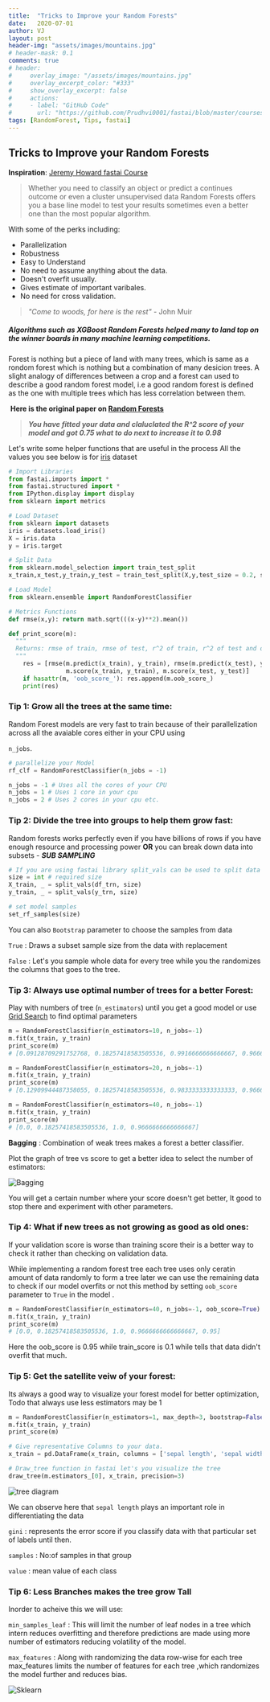 ```yaml
---
title:  "Tricks to Improve your Random Forests"
date:   2020-07-01
author: VJ
layout: post
header-img: "assets/images/mountains.jpg"
# header-mask: 0.1
comments: true
# header:
#     overlay_image: "/assets/images/mountains.jpg"
#     overlay_excerpt_color: "#333"
#     show_overlay_excerpt: false
#     actions:
#     - label: "GitHub Code"
#       url: "https://github.com/Prudhvi0001/fastai/blob/master/courses/ml1/lesson1-rf.ipynb"
tags: [RandomForest, Tips, fastai]
---
```


## Tricks to Improve your Random Forests

<!-- ![Trees](/assets/images/mountains.jpg) -->

**Inspiration**: [Jeremy Howard fastai Course](http://course18.fast.ai/lessonsml1/lessonsml1.html)

> Whether you need to classify an object or predict a continues outcome or even a cluster unsupervised data Random Forests offers you a base line model to test your results sometimes even a better one than the most popular algorithm.

With some of the perks including:

- Parallelization
- Robustness
- Easy to Understand
- No need to assume anything about the data.
- Doesn't overfit usually.
- Gives estimate of important varibales.
- No need for cross validation.

> *"Come to woods, for here is the rest"*   - John Muir

##### Algorithms such as **XGBoost**  **Random Forests** helped many to land top on the winner boards in many machine learning competitions.

Forest is nothing but a piece of land with many trees, which is same as a rondom forest which is nothing but a combination of many desicion trees. A slight analogy of differences between a crop and a forest can used to describe a good random forest model, i.e a good random forest is defined as the one with multiple trees which has less correlation between them.

​                                                     **Here is the original paper on [Random Forests](https://www.stat.berkeley.edu/~breiman/randomforest2001.pdf)**

> ***You have fitted your data and claluclated the R^2 score of your model and got 0.75 what to do next to increase it to 0.98*** 

Let's write some helper functions that are useful in the process All the values you see below is for [iris](https://archive.ics.uci.edu/ml/datasets/iris) dataset

```python
# Import Libraries
from fastai.imports import *
from fastai.structured import *
from IPython.display import display
from sklearn import metrics

# Load Dataset
from sklearn import datasets
iris = datasets.load_iris()
X = iris.data 
y = iris.target

# Split Data
from sklearn.model_selection import train_test_split
x_train,x_test,y_train,y_test = train_test_split(X,y,test_size = 0.2, stratify = y)

# Load Model
from sklearn.ensemble import RandomForestClassifier

# Metrics Functions
def rmse(x,y): return math.sqrt(((x-y)**2).mean())

def print_score(m):
  """
  Returns: rmse of train, rmse of test, r^2 of train, r^2 of test and oob_score(if given)
  """
    res = [rmse(m.predict(x_train), y_train), rmse(m.predict(x_test), y_test),
                m.score(x_train, y_train), m.score(x_test, y_test)]
    if hasattr(m, 'oob_score_'): res.append(m.oob_score_)
    print(res)
```

### Tip 1:  Grow all the trees at the same time:

Random Forest models are very fast to train because of their parallelization across all the avaiable cores either in your CPU using 

`n_jobs`.

```python
# parallelize your Model
rf_clf = RandomForestClassifier(n_jobs = -1)

n_jobs = -1 # Uses all the cores of your CPU
n_jobs = 1 # Uses 1 core in your cpu
n_jobs = 2 # Uses 2 cores in your cpu etc.
```

### Tip 2: Divide the tree into groups to help them grow fast:

Random forests works perfectly even if you have billions of rows if you have enough resource and processing power **OR** you can break down data into subsets  -  ***SUB SAMPLING***

```python
# If you are using fastai library split_vals can be used to split data into subsets 
size = int # required size
X_train, _ = split_vals(df_trn, size) 
y_train, _ = split_vals(y_trn, size)

# set model samples
set_rf_samples(size)
```

You can also `Bootstrap`  parameter to choose the samples from data

`True` : Draws a subset sample size from the data with replacement

`False` : Let's you sample whole data for every tree while you the randomizes the columns that goes to the tree.

### Tip 3: Always use optimal number of trees for a better Forest:

Play with numbers of tree (`n_estimators`) until you get a good model or use [Grid Search](https://scikit-learn.org/stable/modules/generated/sklearn.model_selection.GridSearchCV.html#sklearn.model_selection.GridSearchCV) to find optimal parameters

```python
m = RandomForestClassifier(n_estimators=10, n_jobs=-1)
m.fit(x_train, y_train)
print_score(m)
# [0.09128709291752768, 0.18257418583505536, 0.9916666666666667, 0.9666666666666667]

m = RandomForestClassifier(n_estimators=20, n_jobs=-1)
m.fit(x_train, y_train)
print_score(m)
# [0.12909944487358055, 0.18257418583505536, 0.9833333333333333, 0.9666666666666667]

m = RandomForestClassifier(n_estimators=40, n_jobs=-1)
m.fit(x_train, y_train)
print_score(m)
# [0.0, 0.18257418583505536, 1.0, 0.9666666666666667]
```

**Bagging** : Combination of weak trees makes a forest a better classifier.

Plot the graph of tree vs score to get a better idea to select the number of estimators:

![Bagging](/assets/images/RandomForest/Bagging.png)

You will get a certain number where your score doesn't get better, It good to stop there and experiment with other parameters.

### Tip 4: What if new trees as not growing as good as old ones:

If your validation score is worse than training score their is a better way to check it rather than checking on validation data.

While implementing a random forest tree each tree uses only ceratin amount of data randomly to form a tree later we can use the remaining data to check if our model overfits or not this method by setting `oob_score` parameter to `True` in the model .

```python
m = RandomForestClassifier(n_estimators=40, n_jobs=-1, oob_score=True)
m.fit(x_train, y_train)
print_score(m)
# [0.0, 0.18257418583505536, 1.0, 0.9666666666666667, 0.95]
```

Here the oob_score is 0.95 while train_score is 0.1 while tells that data didn't overfit that much.

### Tip 5: Get the satellite veiw of your forest:

Its always a good way to visualize your forest model for better optimization, Todo that always use less estimators may be 1

```python
m = RandomForestClassifier(n_estimators=1, max_depth=3, bootstrap=False, n_jobs=-1)
m.fit(x_train, y_train)
print_score(m)

# Give representative Columns to your data.
x_train = pd.DataFrame(x_train, columns = ['sepal length', 'sepal width', 'petal length', 'petal width'])

# Draw_tree function in fastai let's you visualize the tree  
draw_tree(m.estimators_[0], x_train, precision=3)
```

![tree diagram](/assets/images/RandomForest/tree.png)

We can observe here that `sepal length` plays an important role in differentiating the data 

`gini` : represents the error score if you classify data with that particular set of labels until then.

`samples` : No:of samples in that group 

`value` : mean value of each class

### Tip 6: Less Branches makes the tree grow Tall 

Inorder to acheive this we will use:

`min_samples_leaf`  :  This will limit the number of leaf nodes in a tree which intern reduces overfitting and therefore predictions are made using more number of estimators reducing volatility of the model.

`max_features`  : Along with randomizing the data row-wise for each tree max_features limits the number of features for each tree ,which randomizes the model further and reduces bias.

![Sklearn](/assets/images/RandomForest/max_features.png)

